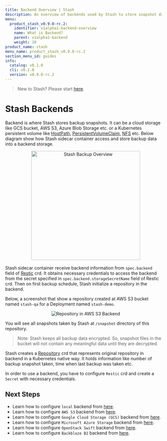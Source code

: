 ```yaml
---
title: Backend Overview | Stash
description: An overview of backends used by Stash to store snapshot data.
menu:
  product_stash_v0.9.0-rc.2:
    identifier: v1alpha1-backend-overview
    name: What is Backend?
    parent: v1alpha1-backend
    weight: 10
product_name: stash
menu_name: product_stash_v0.9.0-rc.2
section_menu_id: guides
info:
  catalog: v0.1.0
  cli: v0.2.0
  version: v0.9.0-rc.2
---
```


> New to Stash? Please start [here](/products/stash/v0.9.0-rc.2/concepts/README).

# Stash Backends

Backend is where Stash stores backup snapshots. It can be a cloud storage like GCS bucket, AWS S3, Azure Blob Storage etc. or a Kubernetes persistent volume like [HostPath](https://kubernetes.io/docs/concepts/storage/volumes/#hostpath), [PersistentVolumeClaim](https://kubernetes.io/docs/concepts/storage/volumes/#persistentvolumeclaim), [NFS](https://kubernetes.io/docs/concepts/storage/volumes/#nfs) etc. Below diagram show how Stash sidecar container access and store backup data into a backend storage.

<p align="center">
  <img alt="Stash Backup Overview" height="350px", src="/products/stash/v0.9.0-rc.2/images/backup-overview.png">
</p>

Stash sidecar container receive backend information from `spec.backend` field of [Restic](/products/stash/v0.9.0-rc.2/concepts/crds/v1alpha1/restic) crd. It obtains necessary credentials to access the backend from the secret specified in `spec.backend.storageSecretName` field of Restic crd. Then on first backup schedule, Stash initialize a repository in the backend.

Below, a screenshot that show a repository created at AWS S3 bucket named `stash-qa` for a Deployment named `stash-demo`.

<p align="center">
  <img alt="Repository in AWS S3 Backend", src="/products/stash/v0.9.0-rc.2/images/platforms/eks/s3-backup-repository.png">
</p>

You will see all snapshots taken by Stash at `/snapshot` directory of this repository.

> Note: Stash keeps all backup data encrypted. So, snapshot files in the bucket will not contain any meaningful data until they are decrypted.

Stash creates a [Repository](/products/stash/v0.9.0-rc.2/concepts/crds/repository) crd that represents original repository in backend in a Kubernetes native way. It holds information like number of backup snapshot taken, time when last backup was taken etc.

In order to use a backend, you have to configure `Restic` crd and create a `Secret` with necessary credentials.

## Next Steps

- Learn how to configure `local` backend from [here](/products/stash/v0.9.0-rc.2/guides/v1alpha1/backends/local).
- Learn how to configure `AWS S3` backend from [here](/products/stash/v0.9.0-rc.2/guides/v1alpha1/backends/s3).
- Learn how to configure `Google Cloud Storage (GCS)` backend from [here](/products/stash/v0.9.0-rc.2/guides/v1alpha1/backends/gcs).
- Learn how to configure `Microsoft Azure Storage` backend from [here](/products/stash/v0.9.0-rc.2/guides/v1alpha1/backends/azure).
- Learn how to configure `OpenStack Swift` backend from [here](/products/stash/v0.9.0-rc.2/guides/v1alpha1/backends/swift).
- Learn how to configure `Backblaze B2` backend from [here](/products/stash/v0.9.0-rc.2/guides/v1alpha1/backends/b2).
